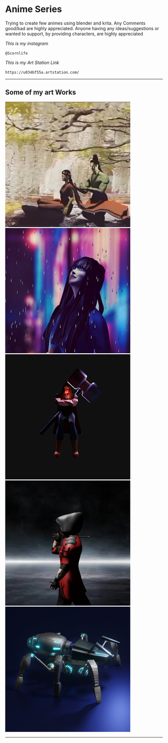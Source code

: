 # Anime Series

Trying to create few animes using blender and krita. Any Comments good/bad are highly appreciated. Anyone having any ideas/suggestions or wanted to support, by providing characters, are highly appreciated

*This is my instagram* 
```
@Scornlife
```

*This is my Art Station Link* 
```
https://u034bf55a.artstation.com/
```

---
Some of my art Works
--

![char2](https://github.com/sivaganesh123/sivaganesh123/blob/master/genchuriki-thumb.jpg)        ![Char3](https://github.com/sivaganesh123/sivaganesh123/blob/master/Woman.jpg)      
![Char](https://github.com/sivaganesh123/sivaganesh123/blob/master/genchuriki-chark.jpg)         ![Char1](https://github.com/sivaganesh123/sivaganesh123/blob/master/siva-ganesh-sidek.jpg)  
![Char4](https://github.com/sivaganesh123/sivaganesh123/blob/master/robot.jpg)

---







